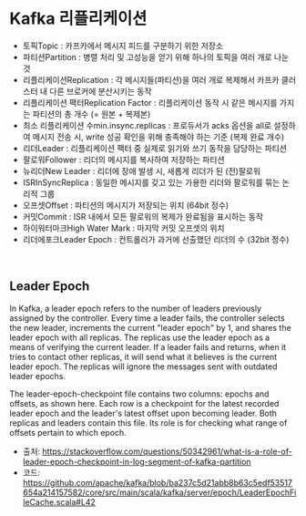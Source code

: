 # Kafka 리플리케이션

- 토픽Topic : 카프카에서 메시지 피드를 구분하기 위한 저장소
- 파티션Partition : 병렬 처리 및 고성능을 얻기 위해 하나의 토픽을 여러 개로 나눈 것
- 리플리케이션Replication : 각 메시지들(파티션)을 여러 개로 복제해서 카프카 클러스터 내 다른 브로커에 분산시키는 동작
- 리플리케이션 팩터Replication Factor : 리플리케이션 동작 시 같은 메시지를 가지는 파티션의 총 개수 (= 원본 + 복제본)
- 최소 리플리케이션 수min.insync.replicas : 프로듀서가 acks 옵션을 all로 설정하여 메시지 전송 시, write 성공 확인을 위해 충족해야 하는 기준 (복제 완료 개수)
- 리더Leader : 리플리케이션 팩터 중 실제로 읽기와 쓰기 동작을 담당하는 파티션
- 팔로워Follower : 리더의 메시지를 복사하여 저장하는 파티션
- 뉴리더New Leader : 리더에 장애 발생 시, 새롭게 리더가 된 (전)팔로워
- ISRInSyncReplica : 동일한 메시지를 갖고 있는 가용한 리더와 팔로워를 묶는 논리적 그룹
- 오프셋Offset : 파티션의 메시지가 저장되는 위치 (64bit 정수)
- 커밋Commit : ISR 내에서 모든 팔로워의 복제가 완료됨을 표시하는 동작
- 하이워터마크High Water Mark : 마지막 커밋 오프셋의 위치
- 리더에포크Leader Epoch : 컨트롤러가 과거에 선출했던 리더의 수 (32bit 정수)

<br>

## Leader Epoch



In Kafka, a leader epoch refers to the number of leaders previously assigned by the controller. Every time a leader fails, the controller selects the new leader, increments the current "leader epoch" by 1, and shares the leader epoch with all replicas. The replicas use the leader epoch as a means of verifying the current leader. If a leader fails and returns, when it tries to contact other replicas, it will send what it believes is the current leader epoch. The replicas will ignore the messages sent with outdated leader epochs.

The leader-epoch-checkpoint file contains two columns: epochs and offsets, as shown here. Each row is a checkpoint for the latest recorded leader epoch and the leader's latest offset upon becoming leader. Both replicas and leaders contain this file. Its role is for checking what range of offsets pertain to which epoch.

- 출처: https://stackoverflow.com/questions/50342961/what-is-a-role-of-leader-epoch-checkpoint-in-log-segment-of-kafka-partition
- 코드: https://github.com/apache/kafka/blob/ba237c5d21abb8b63c5edf53517654a214157582/core/src/main/scala/kafka/server/epoch/LeaderEpochFileCache.scala#L42
